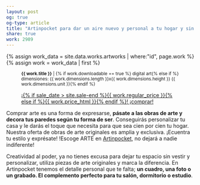 ```yaml
---
layout: post
og: true
og-type: article
title: "Artinpocket para dar un aire nuevo y personal a tu hogar y sin gastar mucho dinero" 
share: true
work: 2989
---
```


{% assign work_data = site.data.works.artworks | where:"id", page.work %}
{% assign work = work_data | first %}
<figure class="text-center">
	<div class="padding-artwork-container">
		<div class="embed-container embed-container_4-3">
			<core-image sizing="cover" class="core-image-size" preload fade src="{{ work.featured_src }}"></core-image>	
		</div>
	</div>
	<figcaption>
		<p><small><strong>{{ work.title }}</strong> | {% if work.downloadable == true %} digital art{% else if %} dimensiones: {{ work.dimensions.length }}x{{ work.dimensions.height }} {{ work.dimensions.unit }}{% endif %}</small></p>
		<p><a href="{{ work.permalink }}" class="btn btn-primary btn-lg">¡{% if sale_date > site.sale-end %}{{ work.regular_price }}{% else if %}{{ work.price_html }}{% endif %}! ¡comprar! <i class="fa fa-credit-card"></i></a></p>
	</figcaption>
</figure>

Comprar arte es una forma de expresarse, **pásate a las obras de arte y decora tus paredes según tu forma de ser**. Conseguirás personalizar tu casa y le darás el toque que necesita para que sea cien por cien tu hogar. Nuestra oferta de obras de arte originales es amplia y exclusiva. ¡Ecuentra tu estilo y exprésate! !Escoge ARTE en [Artinpocket](http://www.artinpocket.cat/), no dejará a nadie indiferente!

Creatividad al poder, ya no tienes excusa para dejar tu espacio sin vestir y personalizar, utiliza piezas de arte originales y marca la diferencia. En Artinpocket tenemos el detalle personal que te falta; **un cuadro, una foto o un grabado. El complemento perfecto para tu salón, dormitorio o estudio**. 